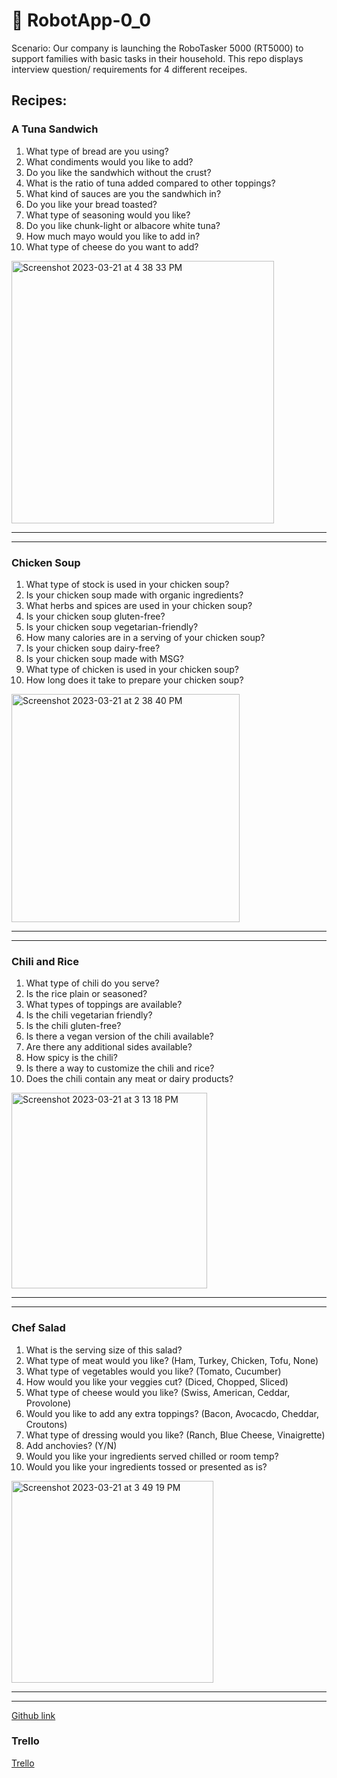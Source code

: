 # 🤖 RobotApp-0_0
Scenario: Our company is launching the RoboTasker 5000 (RT5000) to support families with basic tasks in their household. This repo displays interview question/ requirements for 4 different receipes.

## Recipes:


### A Tuna Sandwich
1. What type of bread are you using?
2. What condiments would you like to add?
3. Do you like the sandwhich without the crust?
4. What is the ratio of tuna added compared to other toppings?
5. What kind of sauces are you the sandwhich in?
6. Do you like your bread toasted?
7. What type of seasoning would you like?
8. Do you like chunk-light or albacore white tuna?
9. How much mayo would you like to add in?
10. What type of cheese do you want to add?

<img width="420" alt="Screenshot 2023-03-21 at 4 38 33 PM" src="https://user-images.githubusercontent.com/127264407/226765597-a0f6f592-e305-437d-85d1-19b7138d7e58.png">

----
----

### Chicken Soup
1. What type of stock is used in your chicken soup?
2. Is your chicken soup made with organic ingredients?
3. What herbs and spices are used in your chicken soup?
4. Is your chicken soup gluten-free?
5. Is your chicken soup vegetarian-friendly?
6. How many calories are in a serving of your chicken soup?
7. Is your chicken soup dairy-free?
8. Is your chicken soup made with MSG?
9. What type of chicken is used in your chicken soup?
10. How long does it take to prepare your chicken soup?

<img width="365" alt="Screenshot 2023-03-21 at 2 38 40 PM" src="https://user-images.githubusercontent.com/127264407/226762053-0bb82528-8e2a-4d6f-b73c-44e8213e3422.png">

---
---

### Chili and Rice
1. What type of chili do you serve?
2. Is the rice plain or seasoned?
3. What types of toppings are available?
4. Is the chili vegetarian friendly?
5. Is the chili gluten-free?
6. Is there a vegan version of the chili available?
7. Are there any additional sides available?
8. How spicy is the chili?
9. Is there a way to customize the chili and rice?
10. Does the chili contain any meat or dairy products?

<img width="313" alt="Screenshot 2023-03-21 at 3 13 18 PM" src="https://user-images.githubusercontent.com/127264407/226760886-af47a3a1-a825-475a-b8b3-7f5bac822b62.png">

---
---

### Chef Salad
1. What is the serving size of this salad?
2. What type of meat would you like? (Ham, Turkey, Chicken, Tofu, None)
3. What type of vegetables would you like? (Tomato, Cucumber)
4. How would you like your veggies cut? (Diced, Chopped, Sliced)
5. What type of cheese would you like? (Swiss, American, Ceddar, Provolone) 
6. Would you like to add any extra toppings? (Bacon, Avocacdo, Cheddar, Croutons)
7. What type of dressing would you like? (Ranch, Blue Cheese, Vinaigrette)
8. Add anchovies? (Y/N)
9. Would you like your ingredients served chilled or room temp?
10. Would you like your ingredients tossed or presented as is?

<img width="323" alt="Screenshot 2023-03-21 at 3 49 19 PM" src="https://user-images.githubusercontent.com/127264407/226760186-e5cbf899-baf3-4dbd-b5fc-ea575bb2a604.png">


---
---

[Github link](https://github.com/ebelbell/RobotApp-0_0)

### Trello
[Trello](https://trello.com/b/Vjm4yWnK/user-stories)
